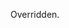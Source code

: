 <!--**
/*-------------------------------------------
    Auto-generated file. Do not modify.
-------------------------------------------

**-->

<!--shortDescription-->
Overridden.
<!--/shortDescription-->

<!--fullDescription-->

<!--/fullDescription-->
